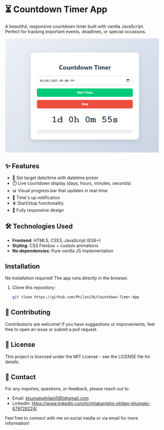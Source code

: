 # ⏳ Countdown Timer App

A beautiful, responsive countdown timer built with vanilla JavaScript. Perfect for tracking important events, deadlines, or special occasions.

![Countdown Timer Screenshot](./1.PNG)

## ✨ Features

- 🎯 Set target date/time with datetime picker
- ⏱️ Live countdown display (days, hours, minutes, seconds)
- 📊 Visual progress bar that updates in real-time
- 🔔 Time's up notification
- ⏸️ Start/stop functionality
- 📱 Fully responsive design

## 🛠️ Technologies Used

- **Frontend**: HTML5, CSS3, JavaScript (ES6+)
- **Styling**: CSS Flexbox + custom animations
- **No dependencies**: Pure vanilla JS implementation

## Installation

No installation required! The app runs directly in the browser.

1. Clone this repository:
   ```bash
   git clone https://github.com/Philani56/Countdown-Timer-App
   ```
## 🤝 Contributing

Contributions are welcome! If you have suggestions or improvements, feel free to open an issue or submit a pull request.

## 📜 License

This project is licensed under the MIT License - see the LICENSE file for details.

## 📧 Contact

For any inquiries, questions, or feedback, please reach out to:

- Email: khumalophilani580@gmail.com
- LinkedIn: https://www.linkedin.com/in/nhlakanipho-philani-khumalo-679726224/

Feel free to connect with me on social media or via email for more information!
